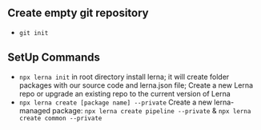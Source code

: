 ## Create empty git repository

* `git init` 

## SetUp Commands

 * `npx lerna init`   in root directory install lerna; it will create folder packages with our source code and lerna.json file; Create a new Lerna repo or upgrade an existing repo to the current version of Lerna
 * `npx lerna create [package name] --private`   Create a new lerna-managed package: `npx lerna create pipeline --private` & `npx lerna create common --private`

 

